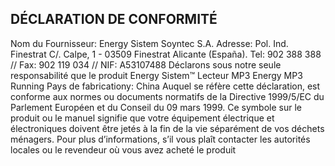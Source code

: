 ## DÉCLARATION DE CONFORMITÉ
Nom du Fournisseur: Energy Sistem Soyntec S.A.
Adresse: Pol. Ind. Finestrat C/. Calpe, 1 - 03509 Finestrat Alicante (España).
Tel: 902 388 388 // Fax: 902 119 034 // NIF: A53107488
Déclarons sous notre seule responsabilité que le produit
Energy Sistem™ Lecteur MP3 Energy MP3 Running
Pays de fabricationy: China
Auquel se réfère cette déclaration, est conforme aux normes ou documents
normatifs de la Directive 1999/5/EC du Parlement Européen et du
Conseil du 09 mars 1999.
Ce symbole sur le produit ou le manuel signifie que votre
équipement électrique et électroniques doivent être jetés
à la fin de la vie séparément de vos déchets ménagers. Pour
plus d’informations, s’il vous plaît contacter les autorités locales
ou le revendeur où vous avez acheté le produit

